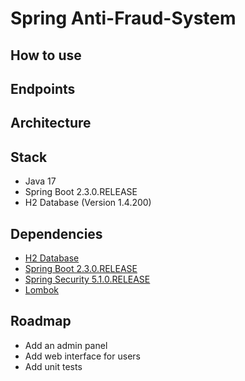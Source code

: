 # Spring Anti-Fraud-System

## How to use

## Endpoints

## Architecture

## Stack

- Java 17
- Spring Boot 2.3.0.RELEASE
- H2 Database (Version 1.4.200)

## Dependencies

- [H2 Database](https://www.h2database.com/)
- [Spring Boot 2.3.0.RELEASE](https://spring.io/projects/spring-boot)
- [Spring Security 5.1.0.RELEASE](https://spring.io/projects/spring-security)
- [Lombok](https://projectlombok.org/)

## Roadmap

- Add an admin panel
- Add web interface for users
- Add unit tests